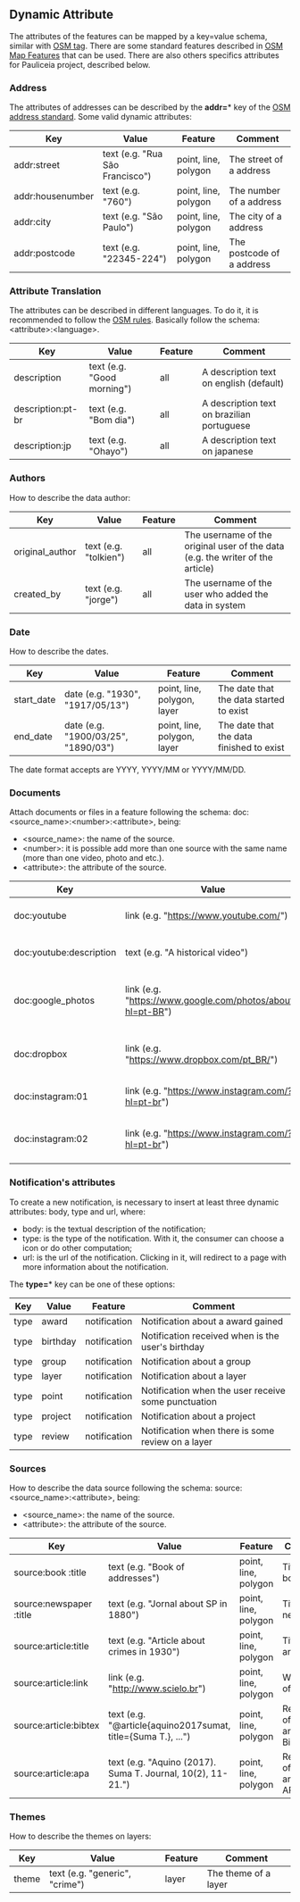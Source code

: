 ## Dynamic Attribute

The attributes of the features can be mapped by a key=value schema, similar with [OSM tag](http://wiki.openstreetmap.org/wiki/Tags).
There are some standard features described in [OSM Map Features](http://wiki.openstreetmap.org/wiki/Map_Features) that can be used.
There are also others specifics attributes for Pauliceia project, described below.


### Address

The attributes of addresses can be described by the **addr=*** key of the [OSM address standard](http://wiki.openstreetmap.org/wiki/Key:addr). Some valid dynamic attributes:

| Key                            | Value                               | Feature                   | Comment                                                      |
| ------------------------------ | ----------------------------------- | ------------------------- | ------------------------------------------------------------ |
| addr:street                    | text (e.g. "Rua São Francisco")     | point, line, polygon      | The street of a address                                      |
| addr:housenumber               | text (e.g. "760")                   | point, line, polygon      | The number of a address                                      |
| addr:city                      | text (e.g. "São Paulo")             | point, line, polygon      | The city of a address                                        |
| addr:postcode                  | text (e.g. "22345-224")             | point, line, polygon      | The postcode of a address                                    |


### Attribute Translation

The attributes can be described in different languages. To do it, it is recommended to follow the [OSM rules](http://wiki.openstreetmap.org/wiki/Wiki_Translation). Basically follow the schema: \<attribute>:\<language>.

| Key                            | Value                               | Feature                        | Comment                                                      |
| ------------------------------ | ----------------------------------- | ------------------------------ | ------------------------------------------------------------ |
| description                    | text (e.g. "Good morning")          | all                            | A description text on english (default)                      |
| description:pt-br              | text (e.g. "Bom dia")               | all                            | A description text on brazilian portuguese                   |
| description:jp                 | text (e.g. "Ohayo")                 | all                            | A description text on japanese                              |


### Authors

How to describe the data author:

| Key                            | Value                               | Feature                        | Comment                                                                          |
| ------------------------------ | ----------------------------------- | ------------------------------ | -------------------------------------------------------------------------------- |
| original_author                | text (e.g. "tolkien")               | all                            | The username of the original user of the data (e.g. the writer of the article)   |
| created_by                     | text (e.g. "jorge")                 | all                            | The username of the user who added the data in system                            |


### Date

How to describe the dates.

| Key                            | Value                               | Feature                        | Comment                                                      |
| ------------------------------ | ----------------------------------- | ------------------------------ | ------------------------------------------------------------ |
| start_date                     | date (e.g. "1930", "1917/05/13")    | point, line, polygon, layer    | The date that the data started to exist                      |
| end_date                       | date (e.g. "1900/03/25", "1890/03") | point, line, polygon, layer    | The date that the data finished to exist                     |

The date format accepts are YYYY, YYYY/MM or YYYY/MM/DD.


### Documents

Attach documents or files in a feature following the schema: doc:<source_name>:\<number>:\<attribute>, being:
- <source_name>: the name of the source.
- \<number>: it is possible add more than one source with the same name (more than one video, photo and etc.).
- \<attribute>: the attribute of the source.

| Key                            | Value                                                             | Feature                   | Comment                                            |
| ------------------------------ | ----------------------------------------------------------------- | ------------------------- | -------------------------------------------------- |
| doc:youtube                    | link (e.g. "https://www.youtube.com/")                            | point, line, polygon      | Web link for a video                               |
| doc:youtube:description        | text (e.g. "A historical video")                                  | point, line, polygon      | A textual description of web link                  |
| doc:google_photos              | link (e.g. "https://www.google.com/photos/about/?hl=pt-BR")       | point, line, polygon      | Web link for a photos or album of photos           |
| doc:dropbox                    | link (e.g. "https://www.dropbox.com/pt_BR/")                      | point, line, polygon      | Web link for a dropbox repository                  |
| doc:instagram:01               | link (e.g. "https://www.instagram.com/?hl=pt-br")                 | point, line, polygon      | The first web link for a photo                     |
| doc:instagram:02               | link (e.g. "https://www.instagram.com/?hl=pt-br")                 | point, line, polygon      | The second web link for a photo                    |


### Notification's attributes

To create a new notification, is necessary to insert at least three dynamic attributes: body, type and url, where:
- body: is the textual description of the notification;
- type: is the type of the notification. With it, the consumer can choose a icon or do other computation;
- url: is the url of the notification. Clicking in it, will redirect to a page with more information about the notification.

The **type=*** key can be one of these options:

| Key                            | Value                               | Feature                   | Comment                                                      |
| ------------------------------ | ----------------------------------- | ------------------------- | ------------------------------------------------------------ |
| type                           | award                               | notification              | Notification about a award gained                            |
| type                           | birthday                            | notification              | Notification received when is the user's birthday            |
| type                           | group                               | notification              | Notification about a group                                   |
| type                           | layer                               | notification              | Notification about a layer                                   |
| type                           | point                               | notification              | Notification when the user receive some punctuation          |
| type                           | project                             | notification              | Notification about a project                                 |
| type                           | review                              | notification              | Notification when there is some review on a layer            |


### Sources

How to describe the data source following the schema: source:<source_name>:\<attribute>, being:
- <source_name>: the name of the source.
- \<attribute>: the attribute of the source.

| Key                            | Value                                                        | Feature                   | Comment                                       |
| ------------------------------ | ------------------------------------------------------------ | ------------------------- | --------------------------------------------- |
| source:book :title            | text (e.g. "Book of addresses")                              | point, line, polygon      | Title of a book                               |
| source:newspaper :title        | text (e.g. "Jornal about SP in 1880")                        | point, line, polygon      | Title of a newspaper                          |
| source:article:title           | text (e.g. "Article about crimes in 1930")                   | point, line, polygon      | Title of a article                            |
| source:article:link            | link (e.g. "http://www.scielo.br")                           | point, line, polygon      | Web link of a article                         |
| source:article:bibtex          | text (e.g. "@article{aquino2017sumat, title={Suma T.}, ...") | point, line, polygon      | Reference of the article on Bibtex            |
| source:article:apa             | text (e.g. "Aquino (2017). Suma T. Journal, 10(2), 11-21.")  | point, line, polygon      | Reference of the article on APA               |


### Themes

How to describe the themes on layers:

| Key                            | Value                               | Feature                   | Comment                                                      |
| ------------------------------ | ----------------------------------- | ------------------------- | ------------------------------------------------------------ |
| theme                          | text (e.g. "generic", "crime")      | layer                     | The theme of a layer                                         |


<!-- ### Map vectorization -->

<!-- How to describe when the data is provide by map vectorization: -->

<!-- | Key                            | Value                               | Feature                   | Comment                                                      | -->
<!-- | ------------------------------ | ----------------------------------- | ------------------------- | ------------------------------------------------------------ | -->
<!-- | map_vectorization              | boolean (e.g. "true" or "false")    | line, polygon             | If the data was created by a map vectorization               | -->
